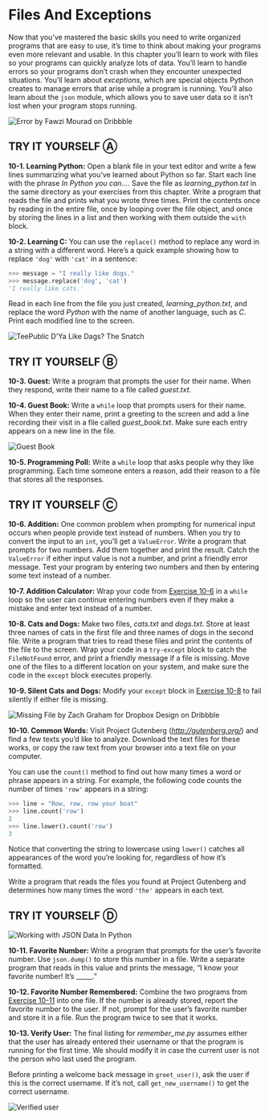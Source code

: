 # Files And Exceptions

Now that you’ve mastered the basic skills you need to write organized
programs that are easy to use, it’s time to think about making your
programs even more relevant and usable. In this chapter you’ll learn to
work with files so your programs can quickly analyze lots of data.
You’ll learn to handle errors so your programs don’t crash when they
encounter unexpected situations. You’ll learn about *exceptions*, which
are special objects Python creates to manage errors that arise while a
program is running. You’ll also learn about the `json` module, which allows you to save user data
so it isn’t lost when your program stops running.

![Error by Fawzi Mourad on Dribbble](comp_3.gif)


<span id="page_197"></span>
## TRY IT YOURSELF Ⓐ

<span id="ch10exe1"></span>**10-1. Learning Python:** Open a blank file
in your text editor and write a few lines summarizing what you&rsquo;ve
learned about Python so far. Start each line with the phrase *In Python
you can...*. Save the file as *learning_python.txt* in the same
directory as your exercises from this chapter. Write a program that
reads the file and prints what you wrote three times. Print the contents
once by reading in the entire file, once by looping over the file
object, and once by storing the lines in a list and then working with
them outside the `with` block.

<span id="ch10exe2"></span>**10-2. Learning C:** You can use the
`replace()` method to replace any word in a string with a different
word. Here&rsquo;s a quick example showing how to replace `'dog'` with `'cat'`
in a sentence:

``` python
>>> message = "I really like dogs."
>>> message.replace('dog', 'cat')
'I really like cats.'
```

Read in each line from the file you just created, *learning_python.txt*,
and replace the word *Python* with the name of another language, such as
*C*. Print each modified line to the screen.

![TeePublic D'Ya Like Dags? The Snatch](973336_1.png)

## TRY IT YOURSELF Ⓑ

<span id="ch10exe3"></span>**10-3. Guest:** Write a program that prompts
the user for their name. When they respond, write their name to a file
called *guest.txt*.

<span id="ch10exe4"></span>**10-4. Guest Book:** Write a `while` loop
that prompts users for their name. When they enter their name, print a
greeting to the screen and add a line recording their visit in a file
called *guest_book.txt*. Make sure each entry appears on a new line in
the file.

![Guest Book](guestbook.gif)

<span id="ch10exe5"></span>**10-5. Programming Poll:** Write a `while`
loop that asks people why they like programming. Each time someone
enters a reason, add their reason to a file that stores all the
responses.

## TRY IT YOURSELF Ⓒ

<span id="ch10exe6"></span>**10-6. Addition:** One common problem when
prompting for numerical input occurs when people provide text instead of
numbers. When you try to convert the input to an `int`, you&rsquo;ll get a
`ValueError`. Write a program that prompts for two numbers. Add them
together and print the result. Catch the `ValueError` if either input
value is not a number, and print a friendly error message. Test your
program by entering two numbers and then by entering some text instead
of a number.

<span id="page_208"></span><span id="ch10exe7"></span>**10-7. Addition
Calculator:** Wrap your code from [Exercise 10-6](#ch10exe6) in
a `while` loop so the user can continue entering numbers even if they
make a mistake and enter text instead of a number.

<span id="ch10exe8"></span>**10-8. Cats and Dogs:** Make two files,
*cats.txt* and *dogs.txt*. Store at least three names of cats in the
first file and three names of dogs in the second file. Write a program
that tries to read these files and print the contents of the file to the
screen. Wrap your code in a `try-except` block to catch the
`FileNotFound` error, and print a friendly message if a file is missing.
Move one of the files to a different location on your system, and make
sure the code in the `except` block executes properly.

<span id="ch10exe9"></span>**10-9. Silent Cats and Dogs:** Modify your
`except` block in [Exercise 10-8](#ch10exe8) to fail silently
if either file is missing.

![Missing File by Zach Graham for Dropbox Design on Dribbble](missing_file_02.jpg)

<span id="ch10exe10"></span>**10-10. Common Words:** Visit Project
Gutenberg (*<http://gutenberg.org/>*) and find a few texts you&rsquo;d like to
analyze. Download the text files for these works, or copy the raw text
from your browser into a text file on your computer.

You can use the `count()` method to find out how many times a word or
phrase appears in a string. For example, the following code counts the
number of times `'row'` appears in a string:

``` python
>>> line = "Row, row, row your boat"
>>> line.count('row')
2
>>> line.lower().count('row')
3
```

Notice that converting the string to lowercase using `lower()` catches
all appearances of the word you&rsquo;re looking for, regardless of how it&rsquo;s
formatted.

Write a program that reads the files you found at Project Gutenberg and
determines how many times the word `'the'` appears in each text.

## TRY IT YOURSELF Ⓓ

![Working with JSON Data In Python](Working-With-JSON-Data-in-Python.jpg)

<span id="ch10exe11"></span>**10-11. Favorite Number:** Write a program
that prompts for the user&rsquo;s favorite number. Use `json.dump()` to store
this number in a file. Write a separate program that reads in this value
and prints the message, &ldquo;I know your favorite number! It&rsquo;s \_\_\_\_\_.&rdquo;

<span id="ch10exe12"></span>**10-12. Favorite Number Remembered:**
Combine the two programs from [Exercise 10-11](#ch10exe11) into
one file. If the number is already stored, report the favorite number to
the user. If not, prompt for the user&rsquo;s favorite number and store it in
a file. Run the program twice to see that it works.

<span id="ch10exe13"></span>**10-13. Verify User:** The final listing
for *remember_me.py* assumes either that the user has already entered
their username or that the program is running for the first time. We
should modify it in case the current user is not the person who last
used the program.

Before printing a welcome back message in `greet_user()`, ask the user
if this is the correct username. If it&rsquo;s not, call `get_new_username()`
to get the correct username.

![Verified user](21858fbf9c97cb6afb17da317ce5d15a4851de37r1-500-500_hq.gif)